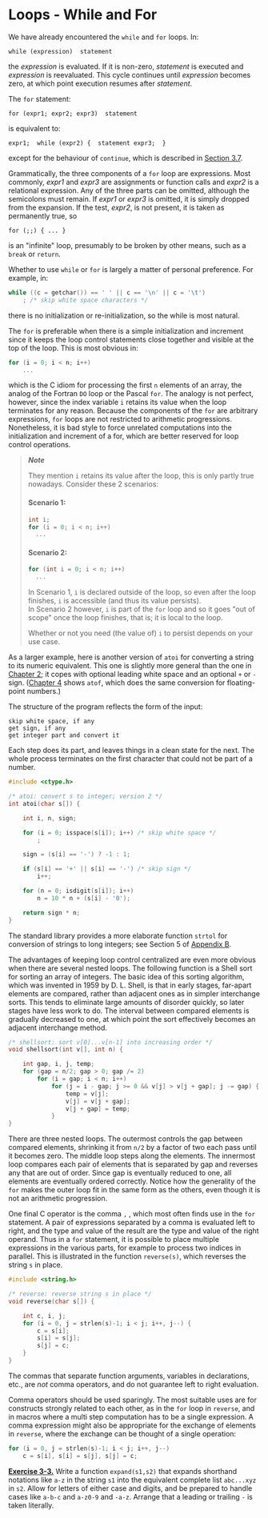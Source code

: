 # Loops - While and For

We have already encountered the `while` and `for` loops. In:

`
while (expression) 
    statement
`

the *expression* is evaluated. If it is non-zero, *statement* is executed and *expression* is reevaluated. This cycle continues until *expression* becomes zero, at which point execution resumes after *statement*.

The `for` statement:

`
for (expr1; expr2; expr3) 
    statement
`

is equivalent to:

`
expr1; 
while (expr2) { 
    statement
    expr3; 
}
`

except for the behaviour of `continue`, which is described in [Section 3.7](3-7.md).

Grammatically, the three components of a `for` loop are expressions. Most commonly, *expr1* and *expr3* are assignments or function calls and *expr2* is a relational expression. Any of the three parts can be omitted, although the semicolons must remain. If *expr1* or *expr3* is omitted, it is simply dropped from the expansion. If the test, *expr2*, is not present, it is taken as permanently true, so

`
for (;;) { ... }
`

is an "infinite" loop, presumably to be broken by other means, such as a `break` or `return`.

Whether to use `while` or `for` is largely a matter of personal preference. For example, in:

```c
while ((c = getchar()) == ' ' || c == '\n' || c = '\t') 
    ; /* skip white space characters */     
```

there is no initialization or re-initialization, so the while is most natural.

The `for` is preferable when there is a simple initialization and increment since it keeps the loop control statements close together and visible at the top of the loop. This is most obvious in:

```c
for (i = 0; i < n; i++) 
    ...
```

which is the C idiom for processing the first `n` elements of an array, the analog of the Fortran `DO` loop or the Pascal `for`. The analogy is not perfect, however, since the index variable `i` retains its value when the loop terminates for any reason. Because the components of the `for` are arbitrary expressions, `for` loops are not restricted to arithmetic progressions. Nonetheless, it is bad style to force unrelated computations into the initialization and increment of a for, which are better reserved for loop control operations.

>***Note***    
>
>They mention `i` retains its value after the loop, this is only partly true nowadays. Consider these 2 scenarios:
>
>#### Scenario 1:
>```c
>int i;
>for (i = 0; i < n; i++) 
>   ...
>```
>
>#### Scenario 2:
>```c
>for (int i = 0; i < n; i++) 
>   ...
>```
>
>In Scenario 1, `i` is declared outside of the loop, so even after the loop finishes, `i` is accessible (and thus its value persists).  
>In Scenario 2 however, `i` is part of the `for` loop and so it goes "out of scope" once the loop finishes, that is; it is local to the loop.
>
>Whether or not you need (the value of) `i` to persist depends on your use case.


As a larger example, here is another version of `atoi` for converting a string to its numeric equivalent. This one is slightly more general than the one in [Chapter 2](../Chapter2/2-0.md); it copes with optional leading white space and an optional `+` or `-` sign. ([Chapter 4](../Chapter4/4-0.md) shows `atof`, which does the same conversion for floating-point numbers.)

The structure of the program reflects the form of the input:

```
skip white space, if any   
get sign, if any   
get integer part and convert it
```

Each step does its part, and leaves things in a clean state for the next. The whole process terminates on the first character that could not be part of a number.

```c
#include <ctype.h> 

/* atoi: convert s to integer; version 2 */ 
int atoi(char s[]) { 

    int i, n, sign; 

    for (i = 0; isspace(s[i]); i++) /* skip white space */ 
        ; 

    sign = (s[i] == '-') ? -1 : 1;

    if (s[i] == '+' || s[i] == '-') /* skip sign */ 
        i++; 

    for (n = 0; isdigit(s[i]); i++) 
        n = 10 * n + (s[i] - '0'); 

    return sign * n; 
}
```

The standard library provides a more elaborate function `strtol` for conversion of strings to long integers; see Section 5 of [Appendix B](../AppendixB/B0.md).

The advantages of keeping loop control centralized are even more obvious when there are several nested loops. The following function is a Shell sort for sorting an array of integers. The basic idea of this sorting algorithm, which was invented in 1959 by D. L. Shell, is that in early stages, far-apart elements are compared, rather than adjacent ones as in simpler interchange sorts. This tends to eliminate large amounts of disorder quickly, so later stages have less work to do. The interval between compared elements is gradually decreased to one, at which point the sort effectively becomes an adjacent interchange method.
```c
/* shellsort: sort v[0]...v[n-1] into increasing order */ 
void shellsort(int v[], int n) {

    int gap, i, j, temp; 
    for (gap = n/2; gap > 0; gap /= 2) 
        for (i = gap; i < n; i++) 
            for (j = i - gap; j >= 0 && v[j] > v[j + gap]; j -= gap) { 
                temp = v[j]; 
                v[j] = v[j + gap]; 
                v[j + gap] = temp; 
            }
}
```

There are three nested loops. The outermost controls the gap between compared elements, shrinking it from `n/2` by a factor of two each pass until it becomes zero. The middle loop steps along the elements. The innermost loop compares each pair of elements that is separated by gap and reverses any that are out of order. Since gap is eventually reduced to one, all elements are eventually ordered correctly. Notice how the generality of the `for` makes the outer loop fit in the same form as the others, even though it is not an arithmetic progression.

One final C operator is the comma `,` , which most often finds use in the `for` statement. A pair of expressions separated by a comma is evaluated left to right, and the type and value of the result are the type and value of the right operand. Thus in a `for` statement, it is possible to place multiple expressions in the various parts, for example to process two indices in parallel. This is illustrated in the function `reverse(s)`, which reverses the string `s` in place.

```c
#include <string.h> 

/* reverse: reverse string s in place */ 
void reverse(char s[]) { 

    int c, i, j; 
    for (i = 0, j = strlen(s)-1; i < j; i++, j--) { 
        c = s[i]; 
        s[i] = s[j]; 
        s[j] = c; 
    } 
}
```

The commas that separate function arguments, variables in declarations, etc., are *not* comma operators, and do not guarantee left to right evaluation.

Comma operators should be used sparingly. The most suitable uses are for constructs strongly related to each other, as in the `for` loop in `reverse`, and in macros where a multi step computation has to be a single expression. A comma expression might also be appropriate for the exchange of elements in `reverse`, where the exchange can be thought of a single operation:

```c
for (i = 0, j = strlen(s)-1; i < j; i++, j--) 
    c = s[i], s[i] = s[j], s[j] = c;
```

[**Exercise 3-3.**](../Solutions/Chapter3/E3-3.md) Write a function `expand(s1,s2)` that expands shorthand notations like `a-z` in the string `s1` into the equivalent complete list `abc...xyz` in `s2`. Allow for letters of either case and digits, and be prepared to handle cases like `a-b-c` and `a-z0-9` and `-a-z`. Arrange that a leading or trailing `-` is taken literally.
